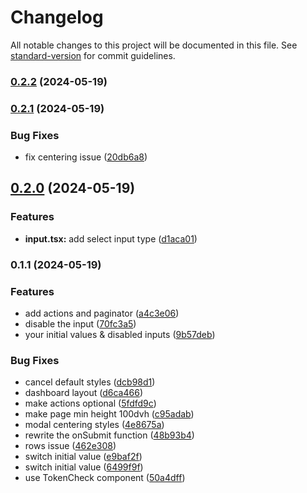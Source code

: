 # Changelog

All notable changes to this project will be documented in this file. See [standard-version](https://github.com/conventional-changelog/standard-version) for commit guidelines.

### [0.2.2](https://github.com/AppNest/AppNest-FE/compare/v0.2.1...v0.2.2) (2024-05-19)

### [0.2.1](https://github.com/AppNest/AppNest-FE/compare/v0.2.0...v0.2.1) (2024-05-19)


### Bug Fixes

* fix centering issue ([20db6a8](https://github.com/AppNest/AppNest-FE/commits20db6a8d1e0825e86519d5f0b96e06004626edc5))

## [0.2.0](https://github.com/AppNest/AppNest-FE/compare/v0.1.1...v0.2.0) (2024-05-19)


### Features

* **input.tsx:** add select input type ([d1aca01](https://github.com/AppNest/AppNest-FE/commitsd1aca0134e44496862896b8b06e7c2737f8ee3b1))

### 0.1.1 (2024-05-19)


### Features

* add actions and paginator ([a4c3e06](https://github.com/AppNest/AppNest-FE/commitsa4c3e06762744f6b536d1c1d27a1313a7b45a352))
* disable the input ([70fc3a5](https://github.com/AppNest/AppNest-FE/commits70fc3a57b97e167f2969b57b751b9ad9e4e3fd8e))
* your initial values & disabled inputs ([9b57deb](https://github.com/AppNest/AppNest-FE/commits9b57deb898c45e38046fdd0353f1ac7ae830816c))


### Bug Fixes

* cancel default styles ([dcb98d1](https://github.com/AppNest/AppNest-FE/commitsdcb98d14233efa2fd42991856aa22c6e05305ead))
* dashboard layout ([d6ca466](https://github.com/AppNest/AppNest-FE/commitsd6ca46611ae6af6afa501e31ef7590a2b79a3363))
* make actions optional ([5fdfd9c](https://github.com/AppNest/AppNest-FE/commits5fdfd9c8d889e838698e11d1cf5ceaff2bc41f2f))
* make page min height 100dvh ([c95adab](https://github.com/AppNest/AppNest-FE/commitsc95adab1ac2a1748224eea6ebb7a716c3bfa106e))
* modal centering styles ([4e8675a](https://github.com/AppNest/AppNest-FE/commits4e8675aed1c338c74b87feb768e247ce22c04b77))
* rewrite the onSubmit function ([48b93b4](https://github.com/AppNest/AppNest-FE/commits48b93b400a18d81a7378cd3637dc6679c87e8e99))
* rows issue ([462e308](https://github.com/AppNest/AppNest-FE/commits462e308d14de32ef8cc2b80035a0ce3a8c77c942))
* switch initial value ([e9baf2f](https://github.com/AppNest/AppNest-FE/commitse9baf2f96856847bbdf305dcd49dc593f731e310))
* switch initial value ([6499f9f](https://github.com/AppNest/AppNest-FE/commits6499f9fd4c5ebd6cdfcd2fc4941bc10f18aad8df))
* use TokenCheck component ([50a4dff](https://github.com/AppNest/AppNest-FE/commits50a4dff1ab8552c6b30f77207bf6553b32ebc73f))
